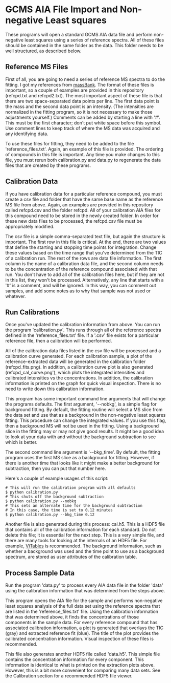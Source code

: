 # GCMS AIA File Import and Non-negative Least squares

These programs will open a standard GCMS AIA data file and perform
non-negative least squares using a series of reference spectra. All of these
files should be contained in the same folder as the data. This folder needs to
be well structured, as described below.

## Reference MS Files

First of all, you are going to need a series of reference MS spectra to do the
fitting. I got my references from [massBank](http://www.massbank.jp/?lang=en).
The format of these files is important, so a couple of examples are provided
in this repository (refcpd.txt and refcpd2.txt). The most important aspect of
these file is that there are two space-separated data points per line. The
first data point is the mass and the second data point is an intensity. (The
intensities are normalized in the fitting program, so it is not necessary to
make those adjustments yourself.) Comments can be added by starting a line
with '#'. This must be the first character; don't put white space before this
symbol. Use comment lines to keep track of where the MS data was acquired and
any identifying data.

To use these files for fitting, they need to be added to the file
'reference\_files.txt'. Again, an example of this file is provided. The
ordering of compounds in this file is important. Any time you make changes to
this file, you must rerun both calibration.py and data.py to regenerate the
data files that are created by these programs.

## Calibration Data

If you have calibration data for a particular reference compound, you must
create a csv file and folder that have the same base name as the reference MS
file from above. Again, an examples are provided in this repository called
refcpd.csv and the folder refcpd. All of your calibration AIA files for this
compound need to be stored in the newly created folder. In order for these new
data files to be processed, the refcpd.csv file must be appropriately
modified. 

The csv file is a simple comma-separated text file, but again the structure is
important. The first row in this file is critical. At the end, there are two
values that define the starting and stopping time points for integration.
Change these values based on the time range that you've determined from the
TIC of a calibration run. The rest of the rows are data file information.  The
first column is the name of a calibration data file, and the second column
needs to be the concentration of the reference compound associated with that
run. You don't have to add all of the calibration files here, but if they are
not in this list, they won't be processed.  Alternatively, any line that
starts with a '#' is a comment, and will be ignored. In this way, you can
comment out samples, and add some notes as to why that sample was not used or
whatever.

## Run Calibrations

Once you've updated the calibration information from above. You can run the
program 'calibration.py'. This runs through all of the reference spectra
defined in the 'reference\_files.txt' file. If a '.csv' file exists for a
particular reference file, then a calibration will be performed. 

All of the calibration data files listed in the csv file  will be processed
and a calibration curve generated. For each calibration sample, a plot of the
reference-extracted data will be generated in the calibration folder
(refcpd\_fits.png). In addition, a calibration curve plot is also generated
(refcpd\_cal\_curve.png'), which plots the integrated intensities and
calibrated intensities vs the concentrations. In addition, the calibration
information is printed on the graph for quick visual inspection. There is no
need to write down this calibration information.

This program has some important command line arguments that will change the
programs defaults. The first argument, '--nobkg', is a simple flag for
background fitting. By default, the fitting routine will select a MS slice
from the data set and use that as a background in the non-negative least
squares fitting. This procedure can change the integrated values. If you use
this flag, then a background MS will not be used in the fitting. Using a
background slice in the fitting may or may not give good results. It might be
a good idea to look at your data with and without the background subtraction
to see which is better.

The second command line argument is '--bkg\_time'. By default, the fitting
program uses the first MS slice as a background for fitting.  However, if
there is another time that looks like it might make a better background for
subtraction, then you can put that number here. 

Here's a couple of example usages of this script:

    # This will run the calibration program with all defaults
    $ python calibration.py
    # This shuts off the background subtraction
    $ python calibration.py --nobkg
    # This sets an alternate time for the background subtraction
    # In this case, the time is set to 0.12 minutes
    $ python calibration.py --bkg_time 0.12

Another file is also generated during this process: cal.h5. This is a HDF5
file that contains all of the calibration information for each standard. Do
not delete this file; it is essential for the next step. This is a very simple
file, and there are many tools for looking at the internals of an HDF5 file.
For example, [ViTables](http://vitables.org/) is recommended. The background
information, such as whether a background was used and the time point to use
as a background spectrum, are stored as user attributes of the calibration
table.

## Process Sample Data

Run the program 'data.py' to process every AIA data file in the folder 'data'
using the calibration information that was determined from the steps above. 

This program opens the AIA file for the sample and performs non-negative least
squares analysis of the full data set using the reference spectra that are
listed in the 'reference\_files.txt' file. Using the calibration information
that was determined above, it finds the concentrations of those components in
the sample data. For every reference compound that has associated calibration
information, a plot is generated that overlays the TIC (gray) and extracted
reference fit (blue). The title of the plot provides the calibrated
concentration information. Visual inspection of these files is recommended. 

This file also generates another HDF5 file called 'data.h5'. This simple file
contains the concentration information for every component. This information
is identical to what is printed on the extraction plots above. However, this
is a bit more convenient for comparing many data sets. See the Calibration
section for a recommended HDF5 file viewer.
